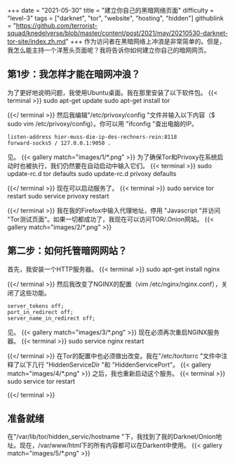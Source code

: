 +++
date = "2021-05-30"
title = "建立你自己的黑暗网络页面"
difficulty = "level-3"
tags = ["darknet", "tor", "website", "hosting", "hidden"]
githublink = "https://github.com/terrorist-squad/knedelverse/blob/master/content/post/2021/may/20210530-darknet-tor-site/index.zh.md"
+++
作为访问者在黑暗网络上冲浪是非常简单的。但是，我怎么能主持一个洋葱头页面呢？我将告诉你如何建立你自己的暗网网页。
## 第1步：我怎样才能在暗网冲浪？
为了更好地说明问题，我使用Ubuntu桌面。我在那里安装了以下软件包。
{{< terminal >}}
sudo apt-get update
sudo apt-get install tor 

{{</ terminal >}}
然后我编辑"/etc/privoxy/config "文件并输入以下内容（$ sudo vim /etc/privoxy/config）。你可以用 "ifconfig "查出电脑的IP。
```
listen-address hier-muss-die-ip-des-rechners-rein:8118
forward-socks5 / 127.0.0.1:9050 .

```
见。
{{< gallery match="images/1/*.png" >}}
为了确保Tor和Privoxy在系统启动时也被执行，我们仍然要在自动启动中输入它们。
{{< terminal >}}
sudo update-rc.d tor defaults
sudo update-rc.d privoxy defaults

{{</ terminal >}}
现在可以启动服务了。
{{< terminal >}}
sudo service tor restart
sudo service privoxy restart

{{</ terminal >}}
我在我的Firefox中输入代理地址，停用 "Javascript "并访问 "Tor测试页面"。如果一切都成功了，我现在可以访问TOR/.Onion网站。
{{< gallery match="images/2/*.png" >}}

## 第二步：如何托管暗网网站？
首先，我安装一个HTTP服务器。
{{< terminal >}}
sudo apt-get install nginx

{{</ terminal >}}
然后我改变了NGINX的配置（vim /etc/nginx/nginx.conf），关闭了这些功能。
```
server_tokens off;
port_in_redirect off;
server_name_in_redirect off;

```
见。
{{< gallery match="images/3/*.png" >}}
现在必须再次重启NGINX服务器。
{{< terminal >}}
sudo service nginx restart

{{</ terminal >}}
在Tor的配置中也必须做出改变。我在"/etc/tor/torrc "文件中注释了以下几行 "HiddenServiceDir "和 "HiddenServicePort"。
{{< gallery match="images/4/*.png" >}}
之后，我也重新启动这个服务。
{{< terminal >}}
sudo service tor restart

{{</ terminal >}}

## 准备就绪
在"/var/lib/tor/hidden_servic/hostname "下，我找到了我的Darknet/Onion地址。现在，/var/www/html下的所有内容都可以在Darkent中使用。
{{< gallery match="images/5/*.png" >}}